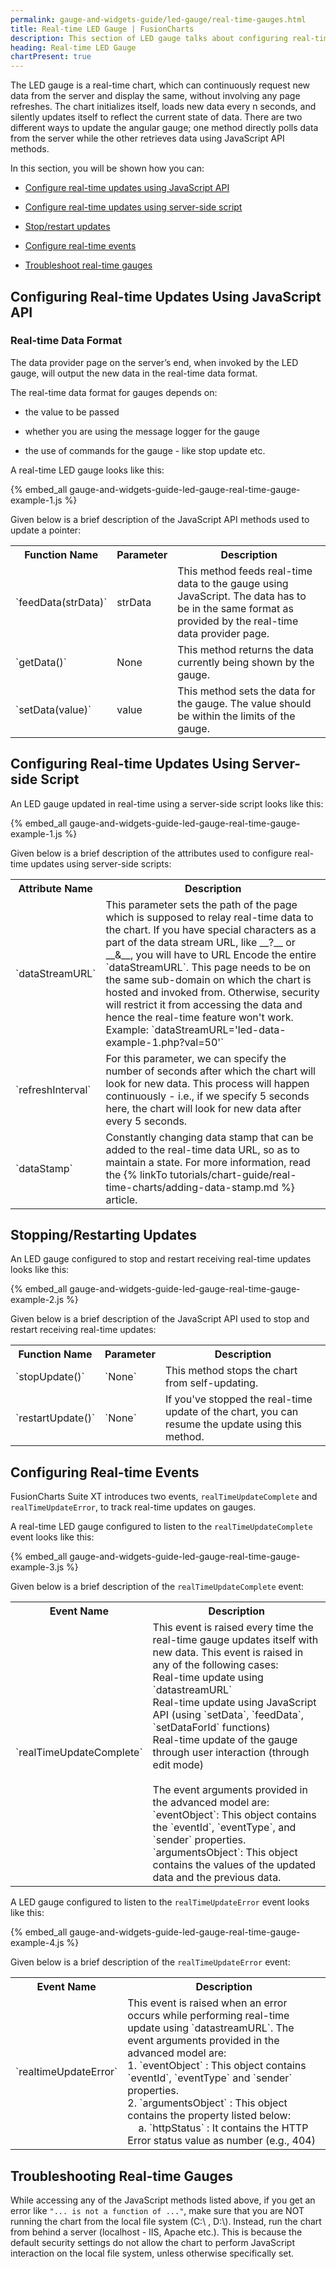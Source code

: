 ```yaml
---
permalink: gauge-and-widgets-guide/led-gauge/real-time-gauges.html
title: Real-time LED Gauge | FusionCharts
description: This section of LED gauge talks about configuring real-time updates using JavaScript API or server-side script, configuring real-time events, etc
heading: Real-time LED Gauge
chartPresent: true
---
```


The LED gauge is a real-time chart, which can continuously request new data from the server and display the same, without involving any page refreshes. The chart initializes itself, loads new data every n seconds, and silently updates itself to reflect the current state of data. There are two different ways to update the angular gauge; one method directly polls data from the server while the other retrieves data using JavaScript API methods.

In this section, you will be shown how you can:

* <a href="{{ site.baseurl }}gauge-and-widgets-guide/led-gauge/real-time-gauges.html#configuring-real-time-updates-using-javascript-api">Configure real-time updates using JavaScript API</a>

* <a href="{{ site.baseurl }}gauge-and-widgets-guide/led-gauge/real-time-gauges.html#configuring-real-time-updates-using-server-side-script">Configure real-time updates using server-side script</a>

* <a href="{{ site.baseurl }}gauge-and-widgets-guide/led-gauge/real-time-gauges.html#stoppingrestarting-updates">Stop/restart updates</a>

* <a href="{{ site.baseurl }}gauge-and-widgets-guide/led-gauge/real-time-gauges.html#configuring-real-time-events">Configure real-time events</a>

* <a href="{{ site.baseurl }}gauge-and-widgets-guide/led-gauge/real-time-gauges.html#troubleshooting-real-time-gauges">Troubleshoot real-time gauges</a>

## Configuring Real-time Updates Using JavaScript API

### Real-time Data Format

The data provider page on the server’s end, when invoked by the LED gauge, will output the new data in the real-time data format.

The real-time data format for gauges depends on:

* the value to be passed

* whether you are using the message logger for the gauge

* the use of commands for the gauge - like stop update etc.

A real-time LED gauge looks like this:

{% embed_all gauge-and-widgets-guide-led-gauge-real-time-gauge-example-1.js %}

Given below is a brief description of the JavaScript API methods used to update a pointer:

<table>
  <tr>
    <th>Function Name</th>
    <th>Parameter</th>
    <th>Description</th>
  </tr>
  <tr>
    <td>`feedData(strData)`</td>
    <td>strData</td>
    <td>This method feeds real-time data to the gauge using JavaScript. The data has to be in the same format as provided by the real-time data provider page.</td>
  </tr>
  <tr>
    <td>`getData()`     </td>
    <td>None</td>
    <td>This method returns the data currently being shown by the gauge.</td>
  </tr>
  <tr>
    <td>`setData(value)`

</td>
    <td>value</td>
    <td>This method sets the data for the gauge. The value should be within the limits of the gauge.</td>
  </tr>
</table>


## Configuring Real-time Updates Using Server-side Script

An LED gauge updated in real-time using a server-side script looks like this:

{% embed_all gauge-and-widgets-guide-led-gauge-real-time-gauge-example-1.js %}

Given below is a brief description of the attributes used to configure real-time updates using server-side scripts:

<table>
  <tr>
    <th>Attribute Name</th>
    <th>Description</th>
  </tr>
  <tr>
    <td>`dataStreamURL`</td>
    <td>This parameter sets the path of the page which is supposed to relay real-time data to the chart. If you have special characters as a part of the data stream URL, like __?__ or __&amp;__, you will have to URL Encode the entire `dataStreamURL`. This page needs to be on the same sub-domain on which the chart is hosted and invoked from. Otherwise, security will restrict it from accessing the data and hence the real-time feature won't work.<br/>
    Example: `dataStreamURL='led-data-example-1.php?val=50'`
</td>
  </tr>
  <tr>
    <td>`refreshInterval`</td>
    <td>For this parameter, we can specify the number of seconds after which the chart will look for new data. This process will happen continuously - i.e., if we specify 5 seconds here, the chart will look for new data after every 5 seconds.</td>
  </tr>
  <tr>
    <td>`dataStamp`</td>
    <td>Constantly changing data stamp that can be added to the real-time data URL, so as to maintain a state. For more information, read the {% linkTo tutorials/chart-guide/real-time-charts/adding-data-stamp.md %} article.</td>
  </tr>
</table>


## Stopping/Restarting Updates

An LED gauge configured to stop and restart receiving real-time updates looks like this:

{% embed_all gauge-and-widgets-guide-led-gauge-real-time-gauge-example-2.js %}

Given below is a brief description of the JavaScript API used to stop and restart receiving real-time updates:

<table>
  <tr>
    <th>Function Name</th>
    <th>Parameter</th>
    <th>Description</th>
  </tr>
  <tr>
    <td>`stopUpdate()`</td>
    <td>`None`</td>
    <td>This method stops the chart from self-updating.</td>
  </tr>
  <tr>
    <td>`restartUpdate()`</td>
    <td>`None`</td>
    <td>If you've stopped the real-time update of the chart, you can resume the update using this method.</td>
  </tr>
</table>


## Configuring Real-time Events

FusionCharts Suite XT introduces two events, `realTimeUpdateComplete` and `realTimeUpdateError`, to track real-time updates on gauges.

A real-time LED gauge configured to listen to the `realTimeUpdateComplete` event looks like this:

{% embed_all gauge-and-widgets-guide-led-gauge-real-time-gauge-example-3.js %}

Given below is a brief description of the `realTimeUpdateComplete` event:

<table>
  <tr>
    <th>Event Name</th>
    <th>Description</th>
  </tr>
  <tr>
    <td>`realTimeUpdateComplete`</td>
    <td>This event is raised every time the real-time gauge updates itself with new data. This event is raised in any of the following cases:<br/>
    Real-time update using `datastreamURL`<br/>
    Real-time update using JavaScript API (using `setData`, `feedData`, `setDataForId` functions)<br/>
    Real-time update of the gauge through user interaction (through edit mode)<br/><br/>
    The event arguments provided in the advanced model are:<br/>
    `eventObject`: This object contains the `eventId`, `eventType`, and `sender` properties.<br/>
    `argumentsObject`: This object contains the values of the updated data and the previous data.</td>
  </tr>
</table>


A LED gauge configured to listen to the `realTimeUpdateError` event looks like this:

{% embed_all gauge-and-widgets-guide-led-gauge-real-time-gauge-example-4.js %}

Given below is a brief description of the `realTimeUpdateError` event:

<table>
  <tr>
    <th>Event Name</th>
    <th>Description</th>
  </tr>
  <tr>
    <td>`realtimeUpdateError`</td>
    <td>This event is raised when an error occurs while performing real-time update using `datastreamURL`.
    The event arguments provided in the advanced model are:<br/>
    1. `eventObject` : This object contains `eventId`, `eventType` and `sender` properties.<br/>
    2. `argumentsObject` : This object contains the property listed below:<br/>
    &nbsp;&nbsp;&nbsp;&nbsp;a. `httpStatus` : It contains the HTTP Error status value  as number (e.g., 404)</td>
  </tr>
</table>


## Troubleshooting Real-time Gauges

While accessing any of the JavaScript methods listed above, if you get an error like `"... is not a function of ..."`, make sure that you are NOT running the chart from the local file system (C:\ , D:\\). Instead, run the chart from behind a server (localhost - IIS, Apache etc.). This is because the default security settings do not allow the chart to perform JavaScript interaction on the local file system, unless otherwise specifically set.